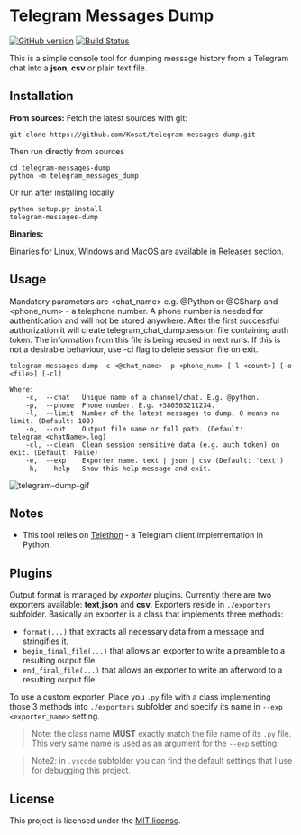 # Telegram Messages Dump 
[![GitHub version](https://badge.fury.io/gh/Kosat%2Ftelegram-messages-dump.svg)](https://github.com/Kosat/telegram-messages-dump/releases)
[![Build Status](https://travis-ci.org/Kosat/telegram-messages-dump.svg?branch=master)](https://travis-ci.org/Kosat/telegram-messages-dump)

This is a simple console tool for dumping message history from a Telegram chat into a __json__, __csv__ or plain text file. 
## Installation
**From sources:**
Fetch the latest sources with git:
```
git clone https://github.com/Kosat/telegram-messages-dump.git
```
Then run directly from sources
```
cd telegram-messages-dump
python -m telegram_messages_dump
```
Or run after installing locally
```
python setup.py install
telegram-messages-dump
```
**Binaries:**

Binaries for Linux, Windows and MacOS are available in [Releases](https://github.com/Kosat/telegram-messages-dump/releases) section.

## Usage

Mandatory parameters are <chat_name> e.g. @Python or @CSharp and <phone_num> - a telephone number. A phone number is needed for authentication and will not be stored anywhere. After the first successful authorization it will create telegram_chat_dump.session file containing auth token. The information from this file is being reused in next runs. If this is not a desirable behaviour, use -cl flag to delete session file on exit.

```
telegram-messages-dump -c <@chat_name> -p <phone_num> [-l <count>] [-o <file>] [-cl]

Where:
    -c,  --chat   Unique name of a channel/chat. E.g. @python.
    -p,  --phone  Phone number. E.g. +380503211234.
    -l,  --limit  Number of the latest messages to dump, 0 means no limit. (Default: 100)
    -o,  --out    Output file name or full path. (Default: telegram_<chatName>.log)
    -cl, --clean  Clean session sensitive data (e.g. auth token) on exit. (Default: False)
    -e,  --exp    Exporter name. text | json | csv (Default: 'text')
    -h,  --help   Show this help message and exit.
```
![telegram-dump-gif](https://user-images.githubusercontent.com/153023/36110898-fda2e7f6-102c-11e8-9475-471063004be8.gif)

## Notes

* This tool relies on [Telethon](https://github.com/LonamiWebs/Telethon) - a Telegram client implementation in Python.

## Plugins

Output format is managed by *exporter* plugins. Currently there are two exporters available: **text**,**json** and **csv**.
Exporters reside in `./exporters` subfolder. 
Basically an exporter is a class that implements three methods:
- `format(...)` that extracts all necessary data from a message and stringifies it.
- `begin_final_file(...)` that allows an exporter to write a preamble to a resulting output file.
- `end_final_file(...)` that allows an exporter to write an afterword to a resulting output file.

To use a custom exporter. Place you `.py` file with a class implementing those 3 methods into `./exporters` subfolder and specify its name in `--exp <exporter_name>` setting. 

>Note: the class name **MUST** exactly match the file name of its `.py` file. This very same name is used as an argument for the `--exp` setting.

>Note2: in `.vscode` subfolder you can find the default settings that I use for debugging this project.  

## License

This project is licensed under the [MIT license](LICENSE).
